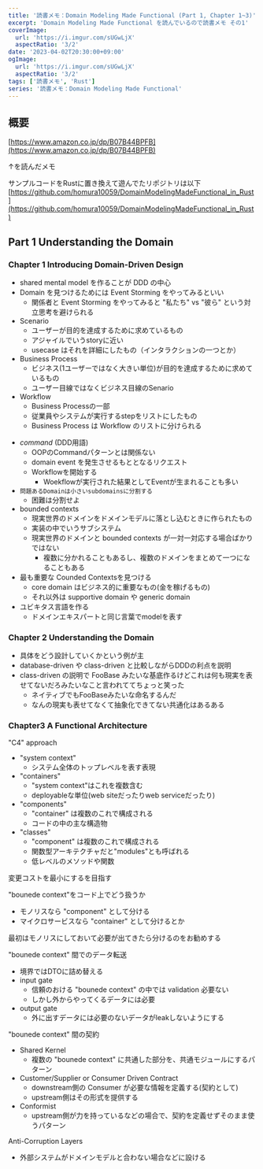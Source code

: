 ```yaml
---
title: '読書メモ：Domain Modeling Made Functional (Part 1, Chapter 1~3)'
excerpt: 'Domain Modeling Made Functional を読んでいるので読書メモ その1'
coverImage: 
  url: 'https://i.imgur.com/sUGwLjX'
  aspectRatio: '3/2'
date: '2023-04-02T20:30:00+09:00'
ogImage:
  url: 'https://i.imgur.com/sUGwLjX'
  aspectRatio: '3/2'
tags: ['読書メモ', 'Rust']
series: '読書メモ：Domain Modeling Made Functional'
---
```


## 概要

[https://www.amazon.co.jp/dp/B07B44BPFB](https://www.amazon.co.jp/dp/B07B44BPFB)

↑を読んだメモ

サンプルコードをRustに置き換えて遊んでたリポジトリは以下
[https://github.com/homura10059/DomainModelingMadeFunctional_in_Rust](https://github.com/homura10059/DomainModelingMadeFunctional_in_Rust)


## Part 1 Understanding the Domain

### Chapter 1 Introducing Domain-Driven Design

- shared mental model を作ることが DDD の中心 
- Domain を見つけるためには Event Storming をやってみるといい
	- 関係者と Event Storming をやってみると "私たち" vs "彼ら" という対立思考を避けられる
- Scenario
	- ユーザーが目的を達成するために求めているもの
	- アジャイルでいうstoryに近い
	- usecase はそれを詳細にしたもの（インタラクションの一つとか）
- Business Process
	- ビジネス(1ユーザーではなく大きい単位)が目的を達成するために求めているもの
	- ユーザー目線ではなくビジネス目線のSenario
- Workflow
	- Business Processの一部
	- 従業員やシステムが実行するstepをリストにしたもの
	- Business Process は Workflow のリストに分けられる
* *command* (DDD用語)
	* OOPのCommandパターンとは関係ない
	* domain event を発生させるもととなるリクエスト
	* Workflowを開始する
		* Woekflowが実行された結果としてEventが生まれることも多い
* `問題あるDomainは小さいsubdomainsに分割する`
	* 困難は分割せよ
* bounded contexts
	* 現実世界のドメインをドメインモデルに落とし込むときに作られたもの
	* 実装の中でいうサブシステム
	* 現実世界のドメインと bounded contexts が一対一対応する場合ばかりではない
		* 複数に分かれることもあるし、複数のドメインをまとめて一つになることもある
* 最も重要な Counded Contextsを見つける
	* core domain はビジネス的に重要なもの(金を稼げるもの)
	* それ以外は supportive domain や generic domain
* ユビキタス言語を作る
	* ドメインエキスパートと同じ言葉でmodelを表す

### Chapter 2 Understanding the Domain

- 具体をどう設計していくかという例が主
- database-driven や class-driven と比較しながらDDDの利点を説明
- class-driven の説明で FooBase みたいな基底作るけどこれは何も現実を表せてないだろみたいなこと言われててちょっと笑った
	- ネイティブでもFooBaseみたいな命名するんだ
	- なんの現実も表せてなくて抽象化できてない共通化はあるある


### Chapter3 A Functional Architecture

"C4" approach
- "system context"
	- システム全体のトップレベルを表す表現
- "containers"
	- "system context"はこれを複数含む
	- deployableな単位(web siteだったりweb serviceだったり)
- "components"
	- "container" は複数のこれで構成される
	- コードの中の主な構造物
- "classes"
	- "component" は複数のこれで構成される
	- 関数型アーキテクチャだと"modules"とも呼ばれる
	- 低レベルのメソッドや関数

変更コストを最小にするを目指す

"bounede context"をコード上でどう扱うか
- モノリスなら "component" として分ける
- マイクロサービスなら "container" として分けるとか

最初はモノリスにしておいて必要が出てきたら分けるのをお勧めする

"bounede context" 間でのデータ転送
* 境界ではDTOに詰め替える
* input gate
	* 信頼のおける "bounede context" の中では validation 必要ない
	* しかし外からやってくるデータには必要
* output gate
	* 外に出すデータには必要のないデータがleakしないようにする

"bounede context" 間の契約
- Shared Kernel
	- 複数の "bounede context" に共通した部分を、共通モジュールにするパターン
- Customer/Supplier or Consumer Driven Contract
	- downstream側の Consumer が必要な情報を定義する(契約として)
	- upstream側はその形式を提供する
- Conformist
	- upstream側が力を持っているなどの場合で、契約を定義せずそのまま使うパターン

Anti-Corruption Layers
- 外部システムがドメインモデルと合わない場合などに設ける